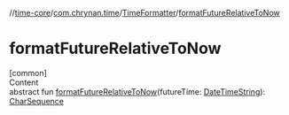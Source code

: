 //[time-core](../../../index.md)/[com.chrynan.time](../index.md)/[TimeFormatter](index.md)/[formatFutureRelativeToNow](format-future-relative-to-now.md)



# formatFutureRelativeToNow  
[common]  
Content  
abstract fun [formatFutureRelativeToNow](format-future-relative-to-now.md)(futureTime: [DateTimeString](../-date-time-string/index.md)): [CharSequence](https://kotlinlang.org/api/latest/jvm/stdlib/kotlin/-char-sequence/index.html)  



